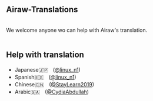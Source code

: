 ## Airaw-Translations
<br>
We welcome anyone wo can help with Airaw's translation.<br><br>

<h2 align="left">
    Help with translation
</h2>
<ul>
    <li>Japanese🇯🇵　(<a href="https://twitter.com/linux_n1">@linux_n1</a>)</li>
    <li>Spanish🇪🇸　(<a href="https://twitter.com/linux_n1">@linux_n1</a>)</li>
    <li>Chinese🇨🇳　(<a href="https://twitter.com/StayLearn2019">@StayLearn2019</a>)</li>
    <li>Arabic🇸🇦　(<a href="https://twitter.com/CydiaAbdullah">@CydiaAbdullah</a>)</li>
</ul>